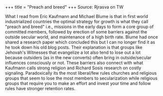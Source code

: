 +++
title = "Preach and breed"
+++
Source: Rjrasva on TW

What I read from Eric Kaufmann and Michael Blume is that in first world industrialized countries the optimal strategy for growth is what they call "preach and breed" i.e., missions in the early days to form a core group of committed members, followed by erection of some barriers against the outside secular world, and maintenance of a high birth rate. Blume had once shared a research paper which concluded this but I can no longer find it as he took down his old blog posts. Their explanation is that groups like Jehovah's Witnesses that evangelize a lot also tend to lose out a lot because outsiders (as in the new converts) often bring in outside/secular influences consciously or not. These barriers also connect with what Kaufmann calls strong religion and Richard Sosis research on costly signaling. Paradoxically its the most liberal/few rules churches and religious groups that seem to lose the most members to secularization while religious groups that require you to make an effort and invest your time and follow rules have stronger retention rates.